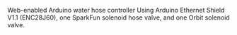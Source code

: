 Web-enabled Arduino water hose controller
Using Arduino Ethernet Shield V1.1 (ENC28J60),
one SparkFun solenoid hose valve, and one Orbit solenoid valve.
